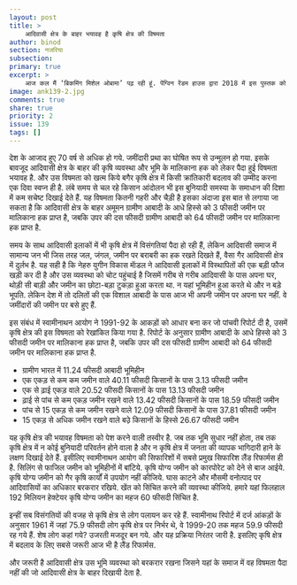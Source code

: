 ```yaml
---
layout: post
title: >
    आदिवासी क्षेत्र के बाहर भयावह है कृषि क्षेत्र की विषमता
author: binod
section: नजरिया
subsection:
primary: true
excerpt: >
    आज कल मैं ‘बिकमिंग मिशेल ओबामा’ पढ़ रही हूं. पेंग्विन रेंडम हाउस द्वारा 2018 में इस पुस्तक को अमेरिका तथा इंग्लैंड में छापा गया. लगभग 421 पेज का तथा विभिन्न कालखंडों के चित्रों के साथ यह पुस्तक पढ़ने में अच्छा लगता है.
image: ank139-2.jpg
comments: true
share: true
priority: 2
issue: 139
tags: []
---
```


देश के आजाद हुए 70 वर्ष से अधिक हो गये. जमींदारी प्रथा का घोषित रूप से उन्मूलन हो गया. इसके बावजूद आदिवासी क्षेत्र के बाहर की कृषि व्यवस्था और भूमि के मालिकाना हक को लेकर पैदा हुई विषमता भयावह है. और उस विषमता को खत्म किये बगैर कृषि क्षेत्र में किसी क्रांतिकारी बदलाव की उम्मीद करना एक दिवा स्वप्न ही है. लंबे समय से चल रहे किसान आंदोलन भी इस बुनियादी समस्या के समाधान की दिशा में कम सचेष्ट दिखाई देते हैं. यह विषमता कितनी गहरी और चैड़ी है इसका अंदाजा इस बात से लगाया जा सकता है कि आदिवासी क्षेत्र के बाहर अमूमन ग्रामीण आबादी के आधे हिस्से को 3 फीसदी जमीन पर मालिकाना हक प्राप्त है, जबकि उपर की दस फीसदी ग्रामीण आबादी को 64 फीसदी जमीन पर मालिकाना हक प्राप्त है.

समय के साथ आदिवासी इलाकों में भी कृषि क्षेत्र में विसंगतियां पैदा हो रही हैं, लेकिन आदिवासी समाज में सामान्य जन भी जिस तरह जल, जंगल, जमीन पर बराबरी का हक रखते दिखते हैं, वैसा गैर आदिवासी क्षेत्र में दुर्लभ है. यह सही है कि नेहरु युगीन विकास माॅडल ने आदिवासी इलाकों में विस्थापितों की एक बड़ी फौज खड़ी कर दी है और उस व्यवस्था को चोट पहुंचाई है जिसमें गरीब से गरीब आदिवासी के पास अपना घर, थोड़ी सी बाड़ी और जमीन का छोटा-बड़ा टुकड़ा हुआ करता था. न यहां भूमिहीन हुआ करते थे और न बड़े भूपति. लेकिन देश में तो दलितों की एक विशाल आबादी के पास आज भी अपनी जमीन पर अपना घर नहीं. वे जमींदारों की जमीन पर बसे हुए हैं.

इस संबंध में स्वामीनाथन आयोग ने 1991-92 के आकड़ों को आधार बना कर जो पांचवी रिपोर्ट दी है, उसमें कृषि क्षेत्र की इस विषमता को रेखांकित किया गया है. रिपोर्ट के अनुसार ग्रामीण आबादी के आधे हिस्से को 3 फीसदी जमीन पर मालिकाना हक प्राप्त है, जबकि उपर की दस फीसदी ग्रामीण आबादी को 64 फीसदी जमीन पर मालिकाना हक प्राप्त है.

- ग्रामीण भारत में 11.24 फीसदी आबादी भूमिहीन
- एक एकड़ से कम कम जमीन वाले 40.11 फीसदी किसानों के पास 3.13 फीसदी जमीन
- एक से ढ़ाई एकड़ वाले 20.52 फीसदी किसानों के पास 13.13 फीसदी जमीन
- ढ़ाई से पांच से कम एकड़ जमीन रखने वाले 13.42 फीसदी किसानों के पास 18.59 फीसदी जमीन
- पांच से 15 एकड़ से कम जमीन रखने वाले 12.09 फीसदी किसानों के पास 37.81 फीसदी जमीन
- 15 एकड़ से अधिक जमीन रखने वाले बउ़े किसानों के हिस्से 26.67 फीसदी जमीन

यह कृषि क्षेत्र की भयावह विषमता को पेश करने वाली तस्वीर है. जब तक भूमि सुधार नहीं होता, तब तक कृषि क्षेत्र में न कोई बुनियादी परिवर्तन होने वाला है और न कृषि क्षेत्र में जनता की व्यापक भागिदारी हाने के लक्षण दिखाई देते हैं. इसीलिए स्वामीनाथन आयोग की सिफारिशों में सबसे प्रमुख सिफारिश लैंड रिफार्मस ही है. सिलिंग से फाजिल जमीन को भूमिहीनों में बांटिये. कृषि योग्य जमीन को कारपोरेट को देने से बाज आईये. कृषि योग्य जमीन को गैर कृषि कार्यों में उपयोग नहीं कीजिये. घास काटने और मौसमी वनोत्पाद पर आदिवासियों का अधिकार बरकरार रखिये. खेंत को सिंचित करने की व्यवस्था कीजिये. हमारे यहां फिलहाल 192 मिलियन हेक्टेयर कृषि योग्य जमीन का महज 60 फीसदी सिंचित है.

इन्हीं सब विसंगतियों की वजह से कृषि क्षेत्र से लोग पलायन कर रहे हैं. स्वामीनाथ रिपोर्ट में दर्ज आंकड़ों के अनुसार 1961 में जहां 75.9 फीसदी लोग कृषि क्षेत्र पर निर्भर थे, वे 1999-20 तक महज 59.9 फीसदी रह गये हैं. शेष लोग कहां गये? उजरती मजदूर बन गये. और यह प्रक्रिया निरंतर जारी है. इसलिए कृषि क्षेत्र में बदलाव के लिए सबसे जरूरी आज भी है लैंड रिफार्मस. 

और जरूरी है आदिवासी क्षेत्र उस भूमि व्यवस्था को बरकरार रखना जिसने यहां के समाज में वह विषमता पैदा नहीं की जो आदिवासी क्षेत्र के बाहर दिखायी देता है.